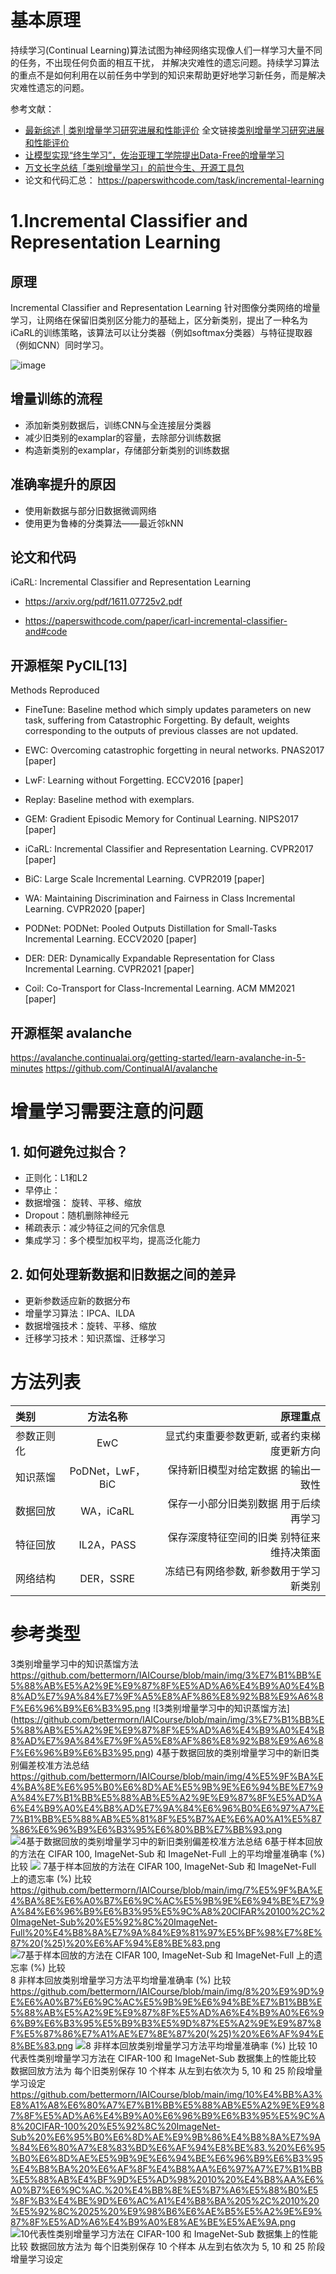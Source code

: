 # 基本原理
持续学习(Continual Learning)算法试图为神经网络实现像人们一样学习大量不同的任务，不出现任何负面的相互干扰， 并解决灾难性的遗忘问题。持续学习算法的重点不是如何利用在以前任务中学到的知识来帮助更好地学习新任务，而是解决灾难性遗忘的问题。

参考文献：
* [最新综述 | 类别增量学习研究进展和性能评价](https://www.zhuanzhi.ai/vip/cf8a64587dc628dab1cca6945b98a751) 全文链接[类别增量学习研究进展和性能评价](https://github.com/bettermorn/IAICourse/blob/main/refermaterials/papers/%E7%B1%BB%E5%88%AB%E5%A2%9E%E9%87%8F%E5%AD%A6%E4%B9%A0%E7%A0%94%E7%A9%B6%E8%BF%9B%E5%B1%95%E5%92%8C%E6%80%A7%E8%83%BD%E8%AF%84%E4%BB%B7.pdf)
* [让模型实现“终生学习”，佐治亚理工学院提出Data-Free的增量学习](https://mp.weixin.qq.com/s/Fm9ufPD6rzL2VzaqpdFpjg)
* [万文长字总结「类别增量学习」的前世今生、开源工具包](https://mp.weixin.qq.com/s/A472p7XGZMhAMAR2wyHZJw)
* 论文和代码汇总：
https://paperswithcode.com/task/incremental-learning

# 1.Incremental Classifier and Representation Learning
## 原理
Incremental Classifier and Representation Learning
针对图像分类网络的增量学习，让网络在保留旧类别区分能力的基础上，区分新类别，提出了一种名为iCaRL的训练策略，该算法可以让分类器（例如softmax分类器）与特征提取器（例如CNN）同时学习。

![image](https://user-images.githubusercontent.com/568965/232740779-58158fb8-ddf3-4e9d-938b-2785c3ec9873.png)
## 增量训练的流程
* 添加新类别数据后，训练CNN与全连接层分类器
* 减少旧类别的examplar的容量，去除部分训练数据
* 构造新类别的examplar，存储部分新类别的训练数据

## 准确率提升的原因
* 使用新数据与部分旧数据微调网络
* 使用更为鲁棒的分类算法——最近邻kNN

## 论文和代码
iCaRL: Incremental Classifier and Representation Learning
* https://arxiv.org/pdf/1611.07725v2.pdf

* https://paperswithcode.com/paper/icarl-incremental-classifier-and#code
##  开源框架 PyCIL[13]
Methods Reproduced
* FineTune: Baseline method which simply updates parameters on new task, suffering from Catastrophic Forgetting. By default, weights corresponding to the outputs of previous classes are not updated.

* EWC: Overcoming catastrophic forgetting in neural networks. PNAS2017 [paper]

* LwF: Learning without Forgetting. ECCV2016 [paper]

* Replay: Baseline method with exemplars.

* GEM: Gradient Episodic Memory for Continual Learning. NIPS2017 [paper]

* iCaRL: Incremental Classifier and Representation Learning. CVPR2017 [paper]

* BiC: Large Scale Incremental Learning. CVPR2019 [paper]

* WA: Maintaining Discrimination and Fairness in Class Incremental Learning. CVPR2020 [paper]

* PODNet: PODNet: Pooled Outputs Distillation for Small-Tasks Incremental Learning. ECCV2020 [paper]

* DER: DER: Dynamically Expandable Representation for Class Incremental Learning. CVPR2021 [paper]

* Coil: Co-Transport for Class-Incremental Learning. ACM MM2021 [paper]
 
##  开源框架 avalanche
https://avalanche.continualai.org/getting-started/learn-avalanche-in-5-minutes
https://github.com/ContinualAI/avalanche
# 增量学习需要注意的问题
## 1. 如何避免过拟合？
* 正则化：L1和L2
* 早停止：
* 数据增强： 旋转、平移、缩放
* Dropout：随机删除神经元
* 稀疏表示：减少特征之间的冗余信息
* 集成学习：多个模型加权平均，提高泛化能力
## 2. 如何处理新数据和旧数据之间的差异
* 更新参数适应新的数据分布
* 增量学习算法：IPCA、ILDA
* 数据增强技术：旋转、平移、缩放
* 迁移学习技术：知识蒸馏、迁移学习

# 方法列表
| 类别          | 方法名称     |    原理重点   |
|:--|:--:|--:|
| 参数正则化|EwC|显式约束重要参数更新, 或者约束梯度更新方向|
| 知识蒸馏|PoDNet，LwF，BiC|保持新旧模型对给定数据 的输出一致性|
| 数据回放|WA，iCaRL|保存一小部分旧类别数据 用于后续再学习|
| 特征回放|IL2A，PASS|保存深度特征空间的旧类 别特征来维持决策面|
| 网络结构|DER，SSRE|冻结已有网络参数, 新参数用于学习新类别|

# 参考类型
3类别增量学习中的知识蒸馏方法
https://github.com/bettermorn/IAICourse/blob/main/img/3%E7%B1%BB%E5%88%AB%E5%A2%9E%E9%87%8F%E5%AD%A6%E4%B9%A0%E4%B8%AD%E7%9A%84%E7%9F%A5%E8%AF%86%E8%92%B8%E9%A6%8F%E6%96%B9%E6%B3%95.png
![3类别增量学习中的知识蒸馏方法]
(https://github.com/bettermorn/IAICourse/blob/main/img/3%E7%B1%BB%E5%88%AB%E5%A2%9E%E9%87%8F%E5%AD%A6%E4%B9%A0%E4%B8%AD%E7%9A%84%E7%9F%A5%E8%AF%86%E8%92%B8%E9%A6%8F%E6%96%B9%E6%B3%95.png)
4基于数据回放的类别增量学习中的新旧类别偏差校准方法总结
https://github.com/bettermorn/IAICourse/blob/main/img/4%E5%9F%BA%E4%BA%8E%E6%95%B0%E6%8D%AE%E5%9B%9E%E6%94%BE%E7%9A%84%E7%B1%BB%E5%88%AB%E5%A2%9E%E9%87%8F%E5%AD%A6%E4%B9%A0%E4%B8%AD%E7%9A%84%E6%96%B0%E6%97%A7%E7%B1%BB%E5%88%AB%E5%81%8F%E5%B7%AE%E6%A0%A1%E5%87%86%E6%96%B9%E6%B3%95%E6%80%BB%E7%BB%93.png
![4基于数据回放的类别增量学习中的新旧类别偏差校准方法总结](https://github.com/bettermorn/IAICourse/blob/main/img/4%E5%9F%BA%E4%BA%8E%E6%95%B0%E6%8D%AE%E5%9B%9E%E6%94%BE%E7%9A%84%E7%B1%BB%E5%88%AB%E5%A2%9E%E9%87%8F%E5%AD%A6%E4%B9%A0%E4%B8%AD%E7%9A%84%E6%96%B0%E6%97%A7%E7%B1%BB%E5%88%AB%E5%81%8F%E5%B7%AE%E6%A0%A1%E5%87%86%E6%96%B9%E6%B3%95%E6%80%BB%E7%BB%93.png)
6基于样本回放的方法在 CIFAR 100, ImageNet-Sub 和 ImageNet-Full 上的平均增量准确率 (%) 比较
![](https://github.com/bettermorn/IAICourse/blob/main/img/6%E5%9F%BA%E4%BA%8E%E6%A0%B7%E6%9C%AC%E5%9B%9E%E6%94%BE%E7%9A%84%E6%96%B9%E6%B3%95%E5%9C%A8%20CIFAR%20100%2C%20ImageNet-Sub%20%E5%92%8C%20ImageNet-Full%20%E4%B8%8A%E7%9A%84%E5%B9%B3%E5%9D%87%E5%A2%9E%E9%87%8F%E5%87%86%E7%A1%AE%E7%8E%87%20(%25)%20%E6%AF%94%E8%BE%83.png)
7基于样本回放的方法在 CIFAR 100, ImageNet-Sub 和 ImageNet-Full 上的遗忘率 (%) 比较
https://github.com/bettermorn/IAICourse/blob/main/img/7%E5%9F%BA%E4%BA%8E%E6%A0%B7%E6%9C%AC%E5%9B%9E%E6%94%BE%E7%9A%84%E6%96%B9%E6%B3%95%E5%9C%A8%20CIFAR%20100%2C%20ImageNet-Sub%20%E5%92%8C%20ImageNet-Full%20%E4%B8%8A%E7%9A%84%E9%81%97%E5%BF%98%E7%8E%87%20(%25)%20%E6%AF%94%E8%BE%83.png
![7基于样本回放的方法在 CIFAR 100, ImageNet-Sub 和 ImageNet-Full 上的遗忘率 (%) 比较](https://github.com/bettermorn/IAICourse/blob/main/img/7%E5%9F%BA%E4%BA%8E%E6%A0%B7%E6%9C%AC%E5%9B%9E%E6%94%BE%E7%9A%84%E6%96%B9%E6%B3%95%E5%9C%A8%20CIFAR%20100%2C%20ImageNet-Sub%20%E5%92%8C%20ImageNet-Full%20%E4%B8%8A%E7%9A%84%E9%81%97%E5%BF%98%E7%8E%87%20(%25)%20%E6%AF%94%E8%BE%83.png)
8 非样本回放类别增量学习方法平均增量准确率 (%) 比较
https://github.com/bettermorn/IAICourse/blob/main/img/8%20%E9%9D%9E%E6%A0%B7%E6%9C%AC%E5%9B%9E%E6%94%BE%E7%B1%BB%E5%88%AB%E5%A2%9E%E9%87%8F%E5%AD%A6%E4%B9%A0%E6%96%B9%E6%B3%95%E5%B9%B3%E5%9D%87%E5%A2%9E%E9%87%8F%E5%87%86%E7%A1%AE%E7%8E%87%20(%25)%20%E6%AF%94%E8%BE%83.png
![8 非样本回放类别增量学习方法平均增量准确率 (%) 比较](https://github.com/bettermorn/IAICourse/assets/568965/fae4de7a-e011-4798-bb93-0fa484ca7285)
10代表性类别增量学习方法在 CIFAR-100 和 ImageNet-Sub 数据集上的性能比较  数据回放方法为 每个旧类别保存 10 个样本  从左到右依次为 5, 10 和 25 阶段增量学习设定
https://github.com/bettermorn/IAICourse/blob/main/img/10%E4%BB%A3%E8%A1%A8%E6%80%A7%E7%B1%BB%E5%88%AB%E5%A2%9E%E9%87%8F%E5%AD%A6%E4%B9%A0%E6%96%B9%E6%B3%95%E5%9C%A8%20CIFAR-100%20%E5%92%8C%20ImageNet-Sub%20%E6%95%B0%E6%8D%AE%E9%9B%86%E4%B8%8A%E7%9A%84%E6%80%A7%E8%83%BD%E6%AF%94%E8%BE%83.%20%E6%95%B0%E6%8D%AE%E5%9B%9E%E6%94%BE%E6%96%B9%E6%B3%95%E4%B8%BA%20%E6%AF%8F%E4%B8%AA%E6%97%A7%E7%B1%BB%E5%88%AB%E4%BF%9D%E5%AD%98%2010%20%E4%B8%AA%E6%A0%B7%E6%9C%AC.%20%E4%BB%8E%E5%B7%A6%E5%88%B0%E5%8F%B3%E4%BE%9D%E6%AC%A1%E4%B8%BA%205%2C%2010%20%E5%92%8C%2025%20%E9%98%B6%E6%AE%B5%E5%A2%9E%E9%87%8F%E5%AD%A6%E4%B9%A0%E8%AE%BE%E5%AE%9A.png
![10代表性类别增量学习方法在 CIFAR-100 和 ImageNet-Sub 数据集上的性能比较  数据回放方法为 每个旧类别保存 10 个样本  从左到右依次为 5, 10 和 25 阶段增量学习设定](https://github.com/bettermorn/IAICourse/assets/568965/e4f44d74-f2f7-4d3e-89fb-956e26aafd52)




